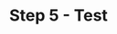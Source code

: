 ---
content_type: topic
ready: true
tags:
- design-thinking
- design-thinking-sprint
title: Step 5 - Test
---